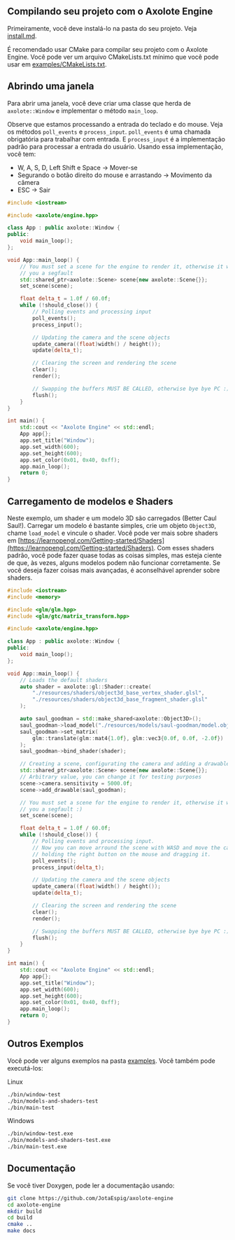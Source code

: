 ## Compilando seu projeto com o Axolote Engine

Primeiramente, você deve instalá-lo na pasta do seu projeto. Veja [install.md](install.md).

É recomendado usar CMake para compilar seu projeto com o Axolote Engine.
Você pode ver um arquivo CMakeLists.txt mínimo que você pode usar em [examples/CMakeLists.txt](../../examples/CMakeLists.txt).

## Abrindo uma janela

Para abrir uma janela, você deve criar uma classe que herda de `axolote::Window` e implementar o método `main_loop`.

Observe que estamos processando a entrada do teclado e do mouse.
Veja os métodos `poll_events` e `process_input`. `poll_events` é uma chamada obrigatória para trabalhar com entrada.
E `process_input` é a implementação padrão para processar a entrada do usuário. Usando essa implementação, você tem:

- W, A, S, D, Left Shift e Space -> Mover-se
- Segurando o botão direito do mouse e arrastando -> Movimento da câmera
- ESC -> Sair

```cpp
#include <iostream>

#include <axolote/engine.hpp>

class App : public axolote::Window {
public:
    void main_loop();
};

void App::main_loop() {
    // You must set a scene for the engine to render it, otherwise it will give
    // you a segfault
    std::shared_ptr<axolote::Scene> scene{new axolote::Scene{}};
    set_scene(scene);

    float delta_t = 1.0f / 60.0f;
    while (!should_close()) {
        // Polling events and processing input
        poll_events();
        process_input();

        // Updating the camera and the scene objects
        update_camera((float)width() / height());
        update(delta_t);

        // Clearing the screen and rendering the scene
        clear();
        render();

        // Swapping the buffers MUST BE CALLED, otherwise bye bye PC :)
        flush();
    }
}

int main() {
    std::cout << "Axolote Engine" << std::endl;
    App app{};
    app.set_title("Window");
    app.set_width(600);
    app.set_height(600);
    app.set_color(0x01, 0x40, 0xff);
    app.main_loop();
    return 0;
}
```

## Carregamento de modelos e Shaders

Neste exemplo, um shader e um modelo 3D são carregados (Better Caul Saul!).
Carregar um modelo é bastante simples, crie um objeto `Object3D`, chame `load_model` e vincule o shader.
Você pode ver mais sobre shaders em [https://learnopengl.com/Getting-started/Shaders](https://learnopengl.com/Getting-started/Shaders).
Com esses shaders padrão, você pode fazer quase todas as coisas simples, mas esteja ciente de que, às vezes, alguns modelos podem não funcionar corretamente.
Se você deseja fazer coisas mais avançadas, é aconselhável aprender sobre shaders.

```cpp
#include <iostream>
#include <memory>

#include <glm/glm.hpp>
#include <glm/gtc/matrix_transform.hpp>

#include <axolote/engine.hpp>

class App : public axolote::Window {
public:
    void main_loop();
};

void App::main_loop() {
    // Loads the default shaders
    auto shader = axolote::gl::Shader::create(
        "./resources/shaders/object3d_base_vertex_shader.glsl",
        "./resources/shaders/object3d_base_fragment_shader.glsl"
    );

    auto saul_goodman = std::make_shared<axolote::Object3D>();
    saul_goodman->load_model("./resources/models/saul-goodman/model.obj");
    saul_goodman->set_matrix(
        glm::translate(glm::mat4{1.0f}, glm::vec3{0.0f, 0.0f, -2.0f})
    );
    saul_goodman->bind_shader(shader);

    // Creating a scene, configurating the camera and adding a drawable object
    std::shared_ptr<axolote::Scene> scene{new axolote::Scene{}};
    // Arbitrary value, you can change it for testing purposes
    scene->camera.sensitivity = 5000.0f;
    scene->add_drawable(saul_goodman);

    // You must set a scene for the engine to render it, otherwise it will give
    // you a segfault :)
    set_scene(scene);

    float delta_t = 1.0f / 60.0f;
    while (!should_close()) {
        // Polling events and processing input.
        // Now you can move arround the scene with WASD and move the camera
        // holding the right button on the mouse and dragging it.
        poll_events();
        process_input(delta_t);

        // Updating the camera and the scene objects
        update_camera((float)width() / height());
        update(delta_t);

        // Clearing the screen and rendering the scene
        clear();
        render();

        // Swapping the buffers MUST BE CALLED, otherwise bye bye PC :)
        flush();
    }
}

int main() {
    std::cout << "Axolote Engine" << std::endl;
    App app{};
    app.set_title("Window");
    app.set_width(600);
    app.set_height(600);
    app.set_color(0x01, 0x40, 0xff);
    app.main_loop();
    return 0;
}
```

## Outros Exemplos

Você pode ver alguns exemplos na pasta [examples](../../examples/).
Você também pode executá-los:

Linux
```bash
./bin/window-test
./bin/models-and-shaders-test
./bin/main-test
```

Windows
```bash
./bin/window-test.exe
./bin/models-and-shaders-test.exe
./bin/main-test.exe
```

## Documentação

Se você tiver Doxygen, pode ler a documentação usando:
```bash
git clone https://github.com/JotaEspig/axolote-engine
cd axolote-engine
mkdir build
cd build
cmake ..
make docs
```
